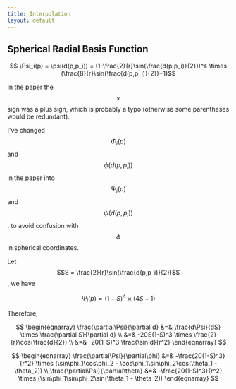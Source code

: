 ```yaml
---
title: Interpolation
layout: default
---
```


## Spherical Radial Basis Function

$$ \Psi_i(p) = \psi(d(p,p_i)) = (1-\frac{2}{r}\sin(\frac{d(p,p_i)}{2}))^4 \times (\frac{8}{r}\sin(\frac{d(p,p_i)}{2})+1)$$

In the paper the $$\times$$ sign was a plus sign, which is probably a typo (otherwise some parentheses would be redundant).

I've changed $$\Phi_i(p)$$ and $$\phi(d(p,p_i))$$ in the paper into $$\Psi_i(p)$$ and $$\psi(d(p,p_i))$$, to avoid confusion with $$\phi$$ in spherical coordinates.

Let $$S = \frac{2}{r}\sin(\frac{d(p,p_i)}{2})$$, we have

$$ \Psi_i(p) = (1-S)^4 \times(4S+1) $$

Therefore,

$$ \begin{eqnarray}
\frac{\partial\Psi}{\partial d} &=& \frac{d\Psi}{dS} \times \frac{\partial S}{\partial d} \\
&=& -20S(1-S)^3 \times \frac{2}{r}\cos(\frac{d}{2}) \\
&=& -20(1-S)^3 \frac{\sin d}{r^2}
\end{eqnarray} $$

$$ \begin{eqnarray}
\frac{\partial\Psi}{\partial\phi} &=& -\frac{20(1-S)^3}{r^2} \times (\sin\phi_1\cos\phi_2 - \cos\phi_1\sin\phi_2\cos(\theta_1 - \theta_2)) \\
\frac{\partial\Psi}{\partial\theta} &=& -\frac{20(1-S)^3}{r^2} \times (\sin\phi_1\sin\phi_2\sin(\theta_1 - \theta_2))
\end{eqnarray} $$
